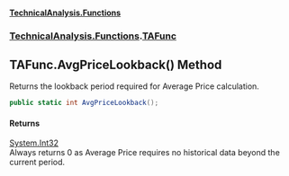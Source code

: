 #### [TechnicalAnalysis\.Functions](Atypical.TechnicalAnalysis.Functions.md 'Atypical\.TechnicalAnalysis\.Functions')
### [TechnicalAnalysis\.Functions](Atypical.TechnicalAnalysis.Functions.md#TechnicalAnalysis.Functions 'TechnicalAnalysis\.Functions').[TAFunc](TAFunc.md 'TechnicalAnalysis\.Functions\.TAFunc')

## TAFunc\.AvgPriceLookback\(\) Method

Returns the lookback period required for Average Price calculation\.

```csharp
public static int AvgPriceLookback();
```

#### Returns
[System\.Int32](https://docs.microsoft.com/en-us/dotnet/api/System.Int32 'System\.Int32')  
Always returns 0 as Average Price requires no historical data beyond the current period\.